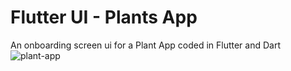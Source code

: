 # Flutter UI - Plants App

An onboarding screen ui for a Plant App coded in Flutter and Dart
![plant-app](https://user-images.githubusercontent.com/102694446/173368186-5ac0d80f-d6f6-4594-98b3-838d95b0b8f8.png)

